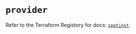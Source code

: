 # `provider`

Refer to the Terraform Registory for docs: [`spotinst`](https://registry.terraform.io/providers/spotinst/spotinst/1.112.0/docs).
